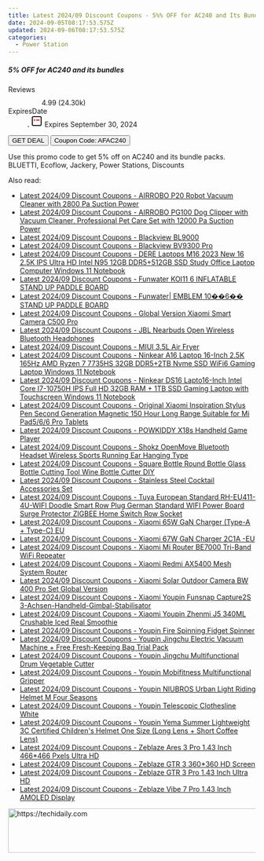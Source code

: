 ```yaml
---
title: Latest 2024/09 Discount Coupons - 5%% OFF for AC240 and Its Bundles
date: 2024-09-05T08:17:53.575Z
updated: 2024-09-06T08:17:53.575Z
categories:
  - Power Station
---
```



<div class="max-w-4xl mx-auto grid grid-cols-1 lg:max-w-5xl lg:gap-x-20 lg:grid-cols-2">
  <div class="relative p-3 col-start-1 row-start-1 flex flex-col-reverse rounded-lg bg-gradient-to-t from-black/75 via-black/0 sm:bg-none sm:row-start-2 sm:p-0 lg:row-start-1">
    <h5 class="mt-1 text-lg font-semibold text-white sm:text-slate-900 md:text-2xl dark:sm:text-white">5% OFF for AC240 and its bundles</h5>
  </div>
  
  <div class="col-start-1 col-end-3 row-start-1 grid gap-4 sm:mb-6 sm:grid-cols-4 lg:col-start-2 lg:row-span-6 lg:row-end-6 lg:mb-0 lg:gap-6">
    
  </div>
  <dl class="row-start-2 mt-4 flex items-center text-xs font-medium sm:row-start-3 sm:mt-1 md:mt-2.5 lg:row-start-2">
    <dt class="sr-only">Reviews</dt>
    <dd class="flex items-center text-indigo-600 dark:text-indigo-400">
      <svg width="24" height="24" fill="none" aria-hidden="true" class="mr-1 stroke-current dark:stroke-indigo-500">
        <path d="m12 5 2 5h5l-4 4 2.103 5L12 16l-5.103 3L9 14l-4-4h5l2-5Z" stroke-width="2" stroke-linecap="round" stroke-linejoin="round" />
      </svg>
      <span>4.99 <span class="font-normal text-slate-400">(24.30k)</span></span>
    </dd>
    <dt class="sr-only">ExpiresDate</dt>
    <dd class="flex items-center">
      <svg width="2" height="2" aria-hidden="true" fill="currentColor" class="mx-3 text-slate-300">
        <circle cx="1" cy="1" r="1" />
      </svg>
      <svg width="24" height="24" viewBox="0 0 24 24" fill="none" stroke="currentColor" stroke-width="2">
        <rect x="3" y="3" width="18" height="18" rx="2" fill="#fff" />
        <path d="M6 10L18 10" stroke="red" stroke-width="2" fill="none" />
        <path d="M10 6L10 18" stroke="#fff" stroke-width="2" fill="none" />
      </svg>
      Expires September 30, 2024    </dd>
  </dl>
  <div class="col-start-1 row-start-3 mt-4 self-center sm:col-start-2 sm:row-span-2 sm:row-start-2 sm:mt-0 lg:col-start-1 lg:row-start-3 lg:row-end-4 lg:mt-6">
    <button type="button" onClick="javascript:window.open(decodeURIComponent('https%3A%2F%2Fwww.shareasale.com%2Fu.cfm%3Fd%3D1227455%26m%3D109567%26u%3D4338022'), '_blank');void(0);" class="rounded-lg bg-red-600 px-3 py-2 text-sm font-medium leading-6 text-white">GET DEAL</button>
    <button type="button" onClick="javascript:window.open(decodeURIComponent('https%3A%2F%2Fwww.shareasale.com%2Fu.cfm%3Fd%3D1227455%26m%3D109567%26u%3D4338022'), '_blank');void(0);" class="border-dashed border-2 border-indigo-600 bg-green-100 text-sm leading-6 font-medium py-2 px-3 rounded-lg">Coupon Code: AFAC240</button>
  </div>
  <p class="col-start-1 mt-4 text-sm leading-6 sm:col-span-2 lg:col-span-1 lg:row-start-4 lg:mt-6 dark:text-slate-400">
    Use this promo code to get 5% off on AC240 and its bundle packs. 
BLUETTI, Ecoflow, Jackery, Power Stations, Discounts  </p>
</div>
<span class="atpl-alsoreadstyle">Also read:</span>
<div><ul>
<li><a href="https://coupons.techidaily.com/coupon-1118587-share-97331-sale/"><u>Latest 2024/09 Discount Coupons - AIRROBO P20 Robot Vacuum Cleaner with 2800 Pa Suction Power</u></a></li>
<li><a href="https://coupons.techidaily.com/coupon-1118586-share-97331-sale/"><u>Latest 2024/09 Discount Coupons - AIRROBO PG100 Dog Clipper with Vacuum Cleaner, Professional Pet Care Set with 12000 Pa Suction Power</u></a></li>
<li><a href="https://coupons.techidaily.com/coupon-1118582-share-97331-sale/"><u>Latest 2024/09 Discount Coupons - Blackview BL9000</u></a></li>
<li><a href="https://coupons.techidaily.com/coupon-1118583-share-97331-sale/"><u>Latest 2024/09 Discount Coupons - Blackview BV9300 Pro</u></a></li>
<li><a href="https://coupons.techidaily.com/coupon-1118577-share-97331-sale/"><u>Latest 2024/09 Discount Coupons - DERE Laptops M16 2023 New 16  2.5K IPS Ultra HD Intel N95 12GB DDR5+512GB SSD Study Office Laptop Computer Windows 11 Notebook</u></a></li>
<li><a href="https://coupons.techidaily.com/coupon-1118599-share-97331-sale/"><u>Latest 2024/09 Discount Coupons - Funwater KOI11 6 INFLATABLE STAND UP PADDLE BOARD</u></a></li>
<li><a href="https://coupons.techidaily.com/coupon-1118600-share-97331-sale/"><u>Latest 2024/09 Discount Coupons - Funwater| EMBLEM 10��6�� STAND UP PADDLE BOARD</u></a></li>
<li><a href="https://coupons.techidaily.com/coupon-1118597-share-97331-sale/"><u>Latest 2024/09 Discount Coupons - Global Version Xiaomi Smart Camera C500 Pro</u></a></li>
<li><a href="https://coupons.techidaily.com/coupon-1118581-share-97331-sale/"><u>Latest 2024/09 Discount Coupons - JBL Nearbuds Open Wireless Bluetooth Headphones</u></a></li>
<li><a href="https://coupons.techidaily.com/coupon-1118527-share-97331-sale/"><u>Latest 2024/09 Discount Coupons - MIUI 3.5L Air Fryer</u></a></li>
<li><a href="https://coupons.techidaily.com/coupon-1118575-share-97331-sale/"><u>Latest 2024/09 Discount Coupons - Ninkear A16 Laptop 16-Inch 2.5K 165Hz AMD Ryzen 7 7735HS 32GB DDR5+2TB Nvme SSD WiFi6 Gaming Laptop Windows 11 Notebook</u></a></li>
<li><a href="https://coupons.techidaily.com/coupon-1118576-share-97331-sale/"><u>Latest 2024/09 Discount Coupons - Ninkear DS16 Lapto16-Inch Intel Core I7-10750H IPS Full HD 32GB RAM + 1TB SSD Gaming Laptop with Touchscreen Windows 11 Notebook</u></a></li>
<li><a href="https://coupons.techidaily.com/coupon-1118525-share-97331-sale/"><u>Latest 2024/09 Discount Coupons - Original Xiaomi Inspiration Stylus Pen Second Generation Magnetic 150 Hour Long Range Suitable for Mi Pad5/6/6 Pro Tablets</u></a></li>
<li><a href="https://coupons.techidaily.com/coupon-1118526-share-97331-sale/"><u>Latest 2024/09 Discount Coupons - POWKIDDY X18s Handheld Game Player</u></a></li>
<li><a href="https://coupons.techidaily.com/coupon-1118585-share-97331-sale/"><u>Latest 2024/09 Discount Coupons - Shokz OpenMove Bluetooth Headset Wireless Sports Running Ear Hanging Type</u></a></li>
<li><a href="https://coupons.techidaily.com/coupon-1118598-share-97331-sale/"><u>Latest 2024/09 Discount Coupons - Square Bottle Round Bottle Glass Bottle Cutting Tool Wine Bottle Cutter DIY</u></a></li>
<li><a href="https://coupons.techidaily.com/coupon-1118584-share-97331-sale/"><u>Latest 2024/09 Discount Coupons - Stainless Steel Cocktail Accessories Set</u></a></li>
<li><a href="https://coupons.techidaily.com/coupon-1118574-share-97331-sale/"><u>Latest 2024/09 Discount Coupons - Tuya European Standard RH-EU411-4U-WIFI Doodle Smart Row Plug German Standard WIFI Power Board Surge Protector ZIGBEE Home Switch Row Socket</u></a></li>
<li><a href="https://coupons.techidaily.com/coupon-1118596-share-97331-sale/"><u>Latest 2024/09 Discount Coupons - Xiaomi 65W GaN Charger (Type-A + Type-C) EU</u></a></li>
<li><a href="https://coupons.techidaily.com/coupon-1118595-share-97331-sale/"><u>Latest 2024/09 Discount Coupons - Xiaomi 67W GaN Charger 2C1A -EU</u></a></li>
<li><a href="https://coupons.techidaily.com/coupon-1118579-share-97331-sale/"><u>Latest 2024/09 Discount Coupons - Xiaomi Mi Router BE7000 Tri-Band WiFi Repeater</u></a></li>
<li><a href="https://coupons.techidaily.com/coupon-1118580-share-97331-sale/"><u>Latest 2024/09 Discount Coupons - Xiaomi Redmi AX5400 Mesh System Router</u></a></li>
<li><a href="https://coupons.techidaily.com/coupon-1118578-share-97331-sale/"><u>Latest 2024/09 Discount Coupons - Xiaomi Solar Outdoor Camera BW 400 Pro Set Global Version</u></a></li>
<li><a href="https://coupons.techidaily.com/coupon-1118573-share-97331-sale/"><u>Latest 2024/09 Discount Coupons - Xiaomi Youpin Funsnap Capture2S 3-Achsen-Handheld-Gimbal-Stabilisator</u></a></li>
<li><a href="https://coupons.techidaily.com/coupon-1118572-share-97331-sale/"><u>Latest 2024/09 Discount Coupons - Xiaomi Youpin Zhenmi J5 340ML Crushable Iced Real Smoothie</u></a></li>
<li><a href="https://coupons.techidaily.com/coupon-1118594-share-97331-sale/"><u>Latest 2024/09 Discount Coupons - Youpin Fire Spinning Fidget Spinner</u></a></li>
<li><a href="https://coupons.techidaily.com/coupon-1118592-share-97331-sale/"><u>Latest 2024/09 Discount Coupons - Youpin Jingchu Electric Vacuum Machine + Free Fresh-Keeping Bag Trial Pack</u></a></li>
<li><a href="https://coupons.techidaily.com/coupon-1118591-share-97331-sale/"><u>Latest 2024/09 Discount Coupons - Youpin Jingchu Multifunctional Drum Vegetable Cutter</u></a></li>
<li><a href="https://coupons.techidaily.com/coupon-1118590-share-97331-sale/"><u>Latest 2024/09 Discount Coupons - Youpin Mobifitness Multifunctional Gripper</u></a></li>
<li><a href="https://coupons.techidaily.com/coupon-1118589-share-97331-sale/"><u>Latest 2024/09 Discount Coupons - Youpin NIUBROS Urban Light Riding Helmet M Four Seasons</u></a></li>
<li><a href="https://coupons.techidaily.com/coupon-1118593-share-97331-sale/"><u>Latest 2024/09 Discount Coupons - Youpin Telescopic Clothesline White</u></a></li>
<li><a href="https://coupons.techidaily.com/coupon-1118588-share-97331-sale/"><u>Latest 2024/09 Discount Coupons - Youpin Yema Summer Lightweight 3C Certified Children's Helmet One Size (Long Lens + Short Coffee Lens)</u></a></li>
<li><a href="https://coupons.techidaily.com/coupon-1118569-share-97331-sale/"><u>Latest 2024/09 Discount Coupons - Zeblaze Ares 3 Pro 1.43 Inch 466*466 Pxels Ultra HD</u></a></li>
<li><a href="https://coupons.techidaily.com/coupon-1118571-share-97331-sale/"><u>Latest 2024/09 Discount Coupons - Zeblaze GTR 3 360*360 HD Screen</u></a></li>
<li><a href="https://coupons.techidaily.com/coupon-1118568-share-97331-sale/"><u>Latest 2024/09 Discount Coupons - Zeblaze GTR 3 Pro 1.43 Inch Ultra HD</u></a></li>
<li><a href="https://coupons.techidaily.com/coupon-1118570-share-97331-sale/"><u>Latest 2024/09 Discount Coupons - Zeblaze Vibe 7 Pro 1.43 Inch AMOLED Display</u></a></li>
</ul></div>

<ins class="adsbygoogle"
      style="display:block"
      data-ad-client="ca-pub-7571918770474297"
      data-ad-slot="8358498916"
      data-ad-format="auto"
      data-full-width-responsive="true"></ins>
<!-- affiliate ads begin -->
<a href="https://unicoeye.pxf.io/c/5597632/2134234/18498" target="_top" id="2134234">
  <img src="//a.impactradius-go.com/display-ad/18498-2134234" border="0" alt="https://techidaily.com" width="728" height="90"/>
</a>
<img height="0" width="0" src="https://unicoeye.pxf.io/i/5597632/2134234/18498" style="position:absolute;visibility:hidden;" border="0" />
<!-- affiliate ads end -->